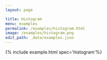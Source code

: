 ```yaml
---
layout: page

title: Histogram
menu: examples
permalink: /examples/histogram.html
image: /examples/histogram.png
edit_path: _data/examples.json
---
```




{% include example.html spec='histogram'%}
